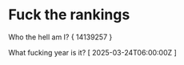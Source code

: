 # Fuck the rankings

Who the hell am I?
{ 14139257 }

What fucking year is it?
[ 2025-03-24T06:00:00Z ]
